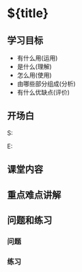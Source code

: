 # ${title}
## 学习目标
- 有什么用(运用)
- 是什么(理解)
- 怎么用(使用)
- 由哪些部分组成(分析)
- 有什么优缺点(评价)

## 开场白
S:

E:

## 课堂内容

## 重点难点讲解

## 问题和练习
### 问题

### 练习